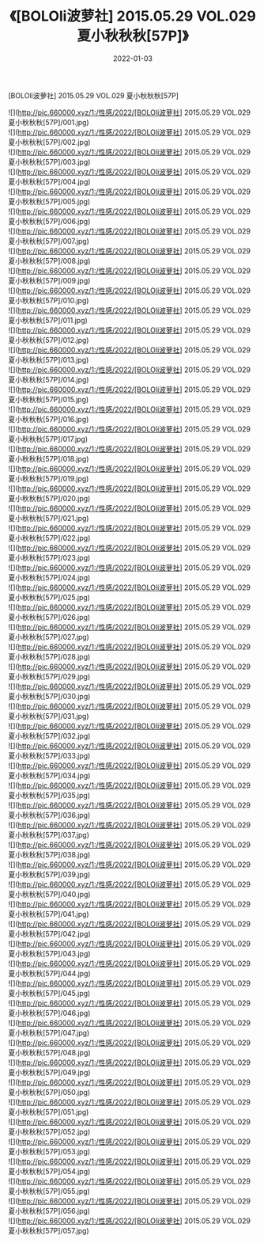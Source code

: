 ﻿---
layout: post
title:  《[BOLOli波萝社] 2015.05.29 VOL.029 夏小秋秋秋[57P]》
date:   2022-01-03
img: http://pic.660000.xyz/1:/性感/2022/[BOLOli波萝社] 2015.05.29 VOL.029 夏小秋秋秋[57P]/000.jpg
categories: [美女, 清纯, 唯美]
---

[BOLOli波萝社] 2015.05.29 VOL.029 夏小秋秋秋[57P]

  ![](http://pic.660000.xyz/1:/性感/2022/[BOLOli波萝社] 2015.05.29 VOL.029 夏小秋秋秋[57P]/001.jpg) <br> ![](http://pic.660000.xyz/1:/性感/2022/[BOLOli波萝社] 2015.05.29 VOL.029 夏小秋秋秋[57P]/002.jpg) <br> ![](http://pic.660000.xyz/1:/性感/2022/[BOLOli波萝社] 2015.05.29 VOL.029 夏小秋秋秋[57P]/003.jpg) <br> ![](http://pic.660000.xyz/1:/性感/2022/[BOLOli波萝社] 2015.05.29 VOL.029 夏小秋秋秋[57P]/004.jpg) <br> ![](http://pic.660000.xyz/1:/性感/2022/[BOLOli波萝社] 2015.05.29 VOL.029 夏小秋秋秋[57P]/005.jpg) <br> ![](http://pic.660000.xyz/1:/性感/2022/[BOLOli波萝社] 2015.05.29 VOL.029 夏小秋秋秋[57P]/006.jpg) <br> ![](http://pic.660000.xyz/1:/性感/2022/[BOLOli波萝社] 2015.05.29 VOL.029 夏小秋秋秋[57P]/007.jpg) <br> ![](http://pic.660000.xyz/1:/性感/2022/[BOLOli波萝社] 2015.05.29 VOL.029 夏小秋秋秋[57P]/008.jpg) <br> ![](http://pic.660000.xyz/1:/性感/2022/[BOLOli波萝社] 2015.05.29 VOL.029 夏小秋秋秋[57P]/009.jpg) <br> ![](http://pic.660000.xyz/1:/性感/2022/[BOLOli波萝社] 2015.05.29 VOL.029 夏小秋秋秋[57P]/010.jpg) <br> ![](http://pic.660000.xyz/1:/性感/2022/[BOLOli波萝社] 2015.05.29 VOL.029 夏小秋秋秋[57P]/011.jpg) <br> ![](http://pic.660000.xyz/1:/性感/2022/[BOLOli波萝社] 2015.05.29 VOL.029 夏小秋秋秋[57P]/012.jpg) <br> ![](http://pic.660000.xyz/1:/性感/2022/[BOLOli波萝社] 2015.05.29 VOL.029 夏小秋秋秋[57P]/013.jpg) <br> ![](http://pic.660000.xyz/1:/性感/2022/[BOLOli波萝社] 2015.05.29 VOL.029 夏小秋秋秋[57P]/014.jpg) <br> ![](http://pic.660000.xyz/1:/性感/2022/[BOLOli波萝社] 2015.05.29 VOL.029 夏小秋秋秋[57P]/015.jpg) <br> ![](http://pic.660000.xyz/1:/性感/2022/[BOLOli波萝社] 2015.05.29 VOL.029 夏小秋秋秋[57P]/016.jpg) <br> ![](http://pic.660000.xyz/1:/性感/2022/[BOLOli波萝社] 2015.05.29 VOL.029 夏小秋秋秋[57P]/017.jpg) <br> ![](http://pic.660000.xyz/1:/性感/2022/[BOLOli波萝社] 2015.05.29 VOL.029 夏小秋秋秋[57P]/018.jpg) <br> ![](http://pic.660000.xyz/1:/性感/2022/[BOLOli波萝社] 2015.05.29 VOL.029 夏小秋秋秋[57P]/019.jpg) <br> ![](http://pic.660000.xyz/1:/性感/2022/[BOLOli波萝社] 2015.05.29 VOL.029 夏小秋秋秋[57P]/020.jpg) <br> ![](http://pic.660000.xyz/1:/性感/2022/[BOLOli波萝社] 2015.05.29 VOL.029 夏小秋秋秋[57P]/021.jpg) <br> ![](http://pic.660000.xyz/1:/性感/2022/[BOLOli波萝社] 2015.05.29 VOL.029 夏小秋秋秋[57P]/022.jpg) <br> ![](http://pic.660000.xyz/1:/性感/2022/[BOLOli波萝社] 2015.05.29 VOL.029 夏小秋秋秋[57P]/023.jpg) <br> ![](http://pic.660000.xyz/1:/性感/2022/[BOLOli波萝社] 2015.05.29 VOL.029 夏小秋秋秋[57P]/024.jpg) <br> ![](http://pic.660000.xyz/1:/性感/2022/[BOLOli波萝社] 2015.05.29 VOL.029 夏小秋秋秋[57P]/025.jpg) <br> ![](http://pic.660000.xyz/1:/性感/2022/[BOLOli波萝社] 2015.05.29 VOL.029 夏小秋秋秋[57P]/026.jpg) <br> ![](http://pic.660000.xyz/1:/性感/2022/[BOLOli波萝社] 2015.05.29 VOL.029 夏小秋秋秋[57P]/027.jpg) <br> ![](http://pic.660000.xyz/1:/性感/2022/[BOLOli波萝社] 2015.05.29 VOL.029 夏小秋秋秋[57P]/028.jpg) <br> ![](http://pic.660000.xyz/1:/性感/2022/[BOLOli波萝社] 2015.05.29 VOL.029 夏小秋秋秋[57P]/029.jpg) <br> ![](http://pic.660000.xyz/1:/性感/2022/[BOLOli波萝社] 2015.05.29 VOL.029 夏小秋秋秋[57P]/030.jpg) <br> ![](http://pic.660000.xyz/1:/性感/2022/[BOLOli波萝社] 2015.05.29 VOL.029 夏小秋秋秋[57P]/031.jpg) <br> ![](http://pic.660000.xyz/1:/性感/2022/[BOLOli波萝社] 2015.05.29 VOL.029 夏小秋秋秋[57P]/032.jpg) <br> ![](http://pic.660000.xyz/1:/性感/2022/[BOLOli波萝社] 2015.05.29 VOL.029 夏小秋秋秋[57P]/033.jpg) <br> ![](http://pic.660000.xyz/1:/性感/2022/[BOLOli波萝社] 2015.05.29 VOL.029 夏小秋秋秋[57P]/034.jpg) <br> ![](http://pic.660000.xyz/1:/性感/2022/[BOLOli波萝社] 2015.05.29 VOL.029 夏小秋秋秋[57P]/035.jpg) <br> ![](http://pic.660000.xyz/1:/性感/2022/[BOLOli波萝社] 2015.05.29 VOL.029 夏小秋秋秋[57P]/036.jpg) <br> ![](http://pic.660000.xyz/1:/性感/2022/[BOLOli波萝社] 2015.05.29 VOL.029 夏小秋秋秋[57P]/037.jpg) <br> ![](http://pic.660000.xyz/1:/性感/2022/[BOLOli波萝社] 2015.05.29 VOL.029 夏小秋秋秋[57P]/038.jpg) <br> ![](http://pic.660000.xyz/1:/性感/2022/[BOLOli波萝社] 2015.05.29 VOL.029 夏小秋秋秋[57P]/039.jpg) <br> ![](http://pic.660000.xyz/1:/性感/2022/[BOLOli波萝社] 2015.05.29 VOL.029 夏小秋秋秋[57P]/040.jpg) <br> ![](http://pic.660000.xyz/1:/性感/2022/[BOLOli波萝社] 2015.05.29 VOL.029 夏小秋秋秋[57P]/041.jpg) <br> ![](http://pic.660000.xyz/1:/性感/2022/[BOLOli波萝社] 2015.05.29 VOL.029 夏小秋秋秋[57P]/042.jpg) <br> ![](http://pic.660000.xyz/1:/性感/2022/[BOLOli波萝社] 2015.05.29 VOL.029 夏小秋秋秋[57P]/043.jpg) <br> ![](http://pic.660000.xyz/1:/性感/2022/[BOLOli波萝社] 2015.05.29 VOL.029 夏小秋秋秋[57P]/044.jpg) <br> ![](http://pic.660000.xyz/1:/性感/2022/[BOLOli波萝社] 2015.05.29 VOL.029 夏小秋秋秋[57P]/045.jpg) <br> ![](http://pic.660000.xyz/1:/性感/2022/[BOLOli波萝社] 2015.05.29 VOL.029 夏小秋秋秋[57P]/046.jpg) <br> ![](http://pic.660000.xyz/1:/性感/2022/[BOLOli波萝社] 2015.05.29 VOL.029 夏小秋秋秋[57P]/047.jpg) <br> ![](http://pic.660000.xyz/1:/性感/2022/[BOLOli波萝社] 2015.05.29 VOL.029 夏小秋秋秋[57P]/048.jpg) <br> ![](http://pic.660000.xyz/1:/性感/2022/[BOLOli波萝社] 2015.05.29 VOL.029 夏小秋秋秋[57P]/049.jpg) <br> ![](http://pic.660000.xyz/1:/性感/2022/[BOLOli波萝社] 2015.05.29 VOL.029 夏小秋秋秋[57P]/050.jpg) <br> ![](http://pic.660000.xyz/1:/性感/2022/[BOLOli波萝社] 2015.05.29 VOL.029 夏小秋秋秋[57P]/051.jpg) <br> ![](http://pic.660000.xyz/1:/性感/2022/[BOLOli波萝社] 2015.05.29 VOL.029 夏小秋秋秋[57P]/052.jpg) <br> ![](http://pic.660000.xyz/1:/性感/2022/[BOLOli波萝社] 2015.05.29 VOL.029 夏小秋秋秋[57P]/053.jpg) <br> ![](http://pic.660000.xyz/1:/性感/2022/[BOLOli波萝社] 2015.05.29 VOL.029 夏小秋秋秋[57P]/054.jpg) <br> ![](http://pic.660000.xyz/1:/性感/2022/[BOLOli波萝社] 2015.05.29 VOL.029 夏小秋秋秋[57P]/055.jpg) <br> ![](http://pic.660000.xyz/1:/性感/2022/[BOLOli波萝社] 2015.05.29 VOL.029 夏小秋秋秋[57P]/056.jpg) <br> ![](http://pic.660000.xyz/1:/性感/2022/[BOLOli波萝社] 2015.05.29 VOL.029 夏小秋秋秋[57P]/057.jpg) <br>